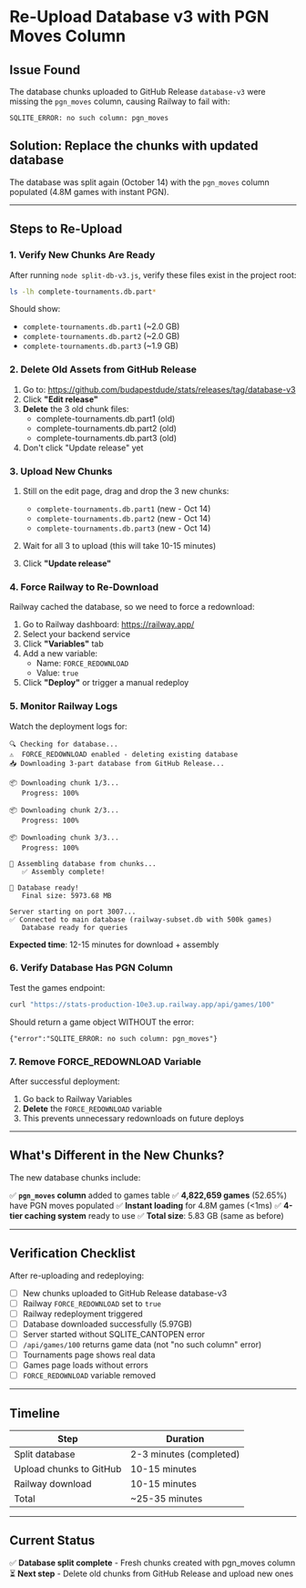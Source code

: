 # Re-Upload Database v3 with PGN Moves Column

## Issue Found

The database chunks uploaded to GitHub Release `database-v3` were missing the `pgn_moves` column, causing Railway to fail with:
```
SQLITE_ERROR: no such column: pgn_moves
```

## Solution: Replace the chunks with updated database

The database was split again (October 14) with the `pgn_moves` column populated (4.8M games with instant PGN).

---

## Steps to Re-Upload

### 1. Verify New Chunks Are Ready

After running `node split-db-v3.js`, verify these files exist in the project root:

```bash
ls -lh complete-tournaments.db.part*
```

Should show:
- `complete-tournaments.db.part1` (~2.0 GB)
- `complete-tournaments.db.part2` (~2.0 GB)
- `complete-tournaments.db.part3` (~1.9 GB)

### 2. Delete Old Assets from GitHub Release

1. Go to: https://github.com/budapestdude/stats/releases/tag/database-v3
2. Click **"Edit release"**
3. **Delete** the 3 old chunk files:
   - complete-tournaments.db.part1 (old)
   - complete-tournaments.db.part2 (old)
   - complete-tournaments.db.part3 (old)
4. Don't click "Update release" yet

### 3. Upload New Chunks

1. Still on the edit page, drag and drop the 3 new chunks:
   - `complete-tournaments.db.part1` (new - Oct 14)
   - `complete-tournaments.db.part2` (new - Oct 14)
   - `complete-tournaments.db.part3` (new - Oct 14)

2. Wait for all 3 to upload (this will take 10-15 minutes)

3. Click **"Update release"**

### 4. Force Railway to Re-Download

Railway cached the database, so we need to force a redownload:

1. Go to Railway dashboard: https://railway.app/
2. Select your backend service
3. Click **"Variables"** tab
4. Add a new variable:
   - Name: `FORCE_REDOWNLOAD`
   - Value: `true`
5. Click **"Deploy"** or trigger a manual redeploy

### 5. Monitor Railway Logs

Watch the deployment logs for:

```
🔍 Checking for database...
⚠️  FORCE_REDOWNLOAD enabled - deleting existing database
📥 Downloading 3-part database from GitHub Release...

📦 Downloading chunk 1/3...
   Progress: 100%

📦 Downloading chunk 2/3...
   Progress: 100%

📦 Downloading chunk 3/3...
   Progress: 100%

🔧 Assembling database from chunks...
   ✅ Assembly complete!

🎉 Database ready!
   Final size: 5973.68 MB

Server starting on port 3007...
✅ Connected to main database (railway-subset.db with 500k games)
   Database ready for queries
```

**Expected time**: 12-15 minutes for download + assembly

### 6. Verify Database Has PGN Column

Test the games endpoint:

```bash
curl "https://stats-production-10e3.up.railway.app/api/games/100"
```

Should return a game object WITHOUT the error:
```
{"error":"SQLITE_ERROR: no such column: pgn_moves"}
```

### 7. Remove FORCE_REDOWNLOAD Variable

After successful deployment:

1. Go back to Railway Variables
2. **Delete** the `FORCE_REDOWNLOAD` variable
3. This prevents unnecessary redownloads on future deploys

---

## What's Different in the New Chunks?

The new database chunks include:

✅ **`pgn_moves` column** added to games table
✅ **4,822,659 games** (52.65%) have PGN moves populated
✅ **Instant loading** for 4.8M games (<1ms)
✅ **4-tier caching system** ready to use
✅ **Total size**: 5.83 GB (same as before)

---

## Verification Checklist

After re-uploading and redeploying:

- [ ] New chunks uploaded to GitHub Release database-v3
- [ ] Railway `FORCE_REDOWNLOAD` set to `true`
- [ ] Railway redeployment triggered
- [ ] Database downloaded successfully (5.97GB)
- [ ] Server started without SQLITE_CANTOPEN error
- [ ] `/api/games/100` returns game data (not "no such column" error)
- [ ] Tournaments page shows real data
- [ ] Games page loads without errors
- [ ] `FORCE_REDOWNLOAD` variable removed

---

## Timeline

| Step | Duration |
|------|----------|
| Split database | 2-3 minutes (completed) |
| Upload chunks to GitHub | 10-15 minutes |
| Railway download | 10-15 minutes |
| Total | ~25-35 minutes |

---

## Current Status

✅ **Database split complete** - Fresh chunks created with pgn_moves column
⏳ **Next step** - Delete old chunks from GitHub Release and upload new ones
